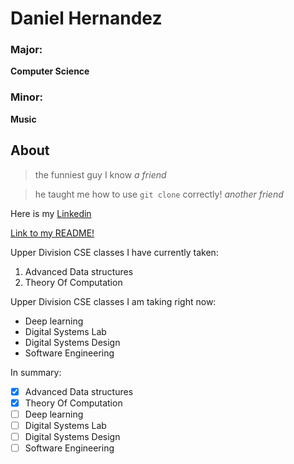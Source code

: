 # Daniel Hernandez

### Major: 
**Computer Science**

### Minor: 
**Music**

## About
> the funniest guy I know
*a friend*
  
> he taught me how to use `git clone` correctly!
*another friend*

Here is my [Linkedin](https://www.linkedin.com/in/daniel-hernandez-109a9822a?lipi=urn%3Ali%3Apage%3Ad_flagship3_profile_view_base_contact_details%3Bkc4P7gPgTlyyGicDEZio6A%3D%3D)

[Link to my README!](README.md)

Upper Division CSE classes I have currently taken: 
1. Advanced Data structures
2. Theory Of Computation

Upper Division CSE classes I am taking right now:
- Deep learning
- Digital Systems Lab
- Digital Systems Design
- Software Engineering

In summary: 

- [x] Advanced Data structures
- [x] Theory Of Computation
- [ ] Deep learning
- [ ] Digital Systems Lab
- [ ] Digital Systems Design
- [ ] Software Engineering